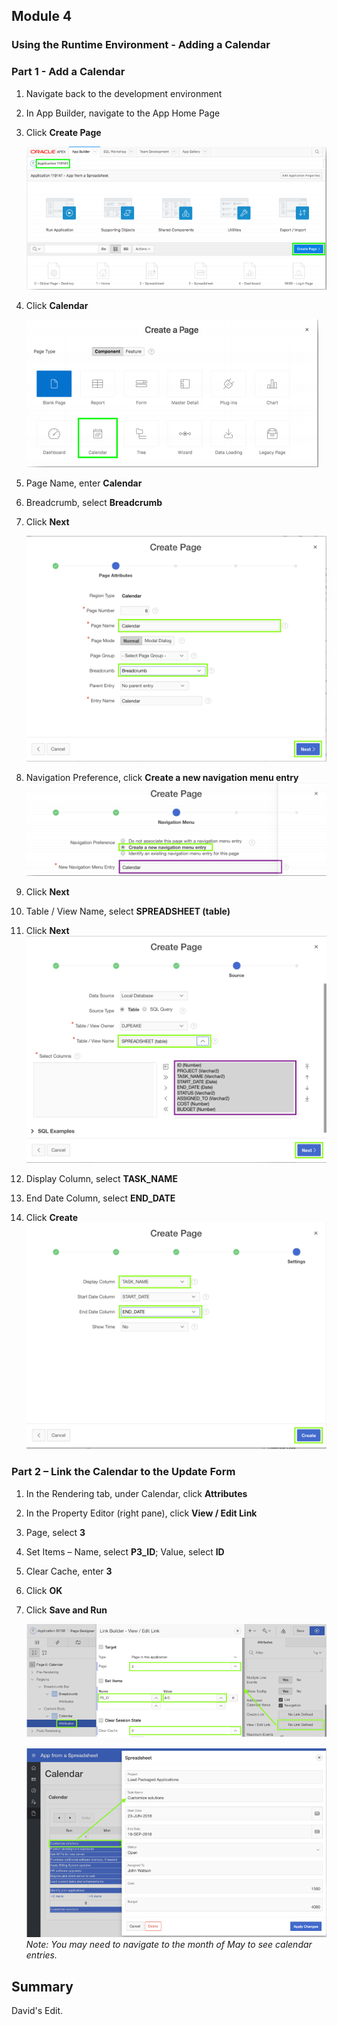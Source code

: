 ## Module 4

### Using the Runtime Environment - Adding a Calendar

### **Part 1** - Add a Calendar

1. Navigate back to the development environment
2. In App Builder, navigate to the App Home Page
3. Click **Create Page**

    ![](images/module4/4.1.PNG)

4. Click **Calendar**

    ![](images/module4/4.1(1).PNG)

5. Page Name, enter **Calendar**
6. Breadcrumb, select **Breadcrumb**
7. Click **Next**  

    ![](images/module4/4.1(2).PNG)

8. Navigation Preference, click **Create a new navigation menu entry**
    ![](images/module4/4.1(3).PNG)
9. Click **Next**  
10. Table / View Name, select **SPREADSHEET (table)**
11. Click **Next**  
    ![](images/module4/4.1(4).PNG)
12. Display Column, select **TASK_NAME**
13. End Date Column, select **END_DATE**
14. Click **Create**  
    ![](images/module4/4.1(5).PNG)

### **Part 2** – Link the Calendar to the Update Form

1. In the Rendering tab, under Calendar, click **Attributes**
2. In the Property Editor (right pane), click **View / Edit Link**
3. Page, select **3**
4. Set Items – Name, select **P3_ID**; Value, select **ID**
5. Clear Cache, enter **3**
6. Click **OK**
7. Click **Save and Run**

    ![](images/module4/4.2.PNG)

    ![](images/module4/4.2(1).PNG)  
    *Note: You may need to navigate to the month of May to see calendar entries.*

## Summary

David's Edit.
